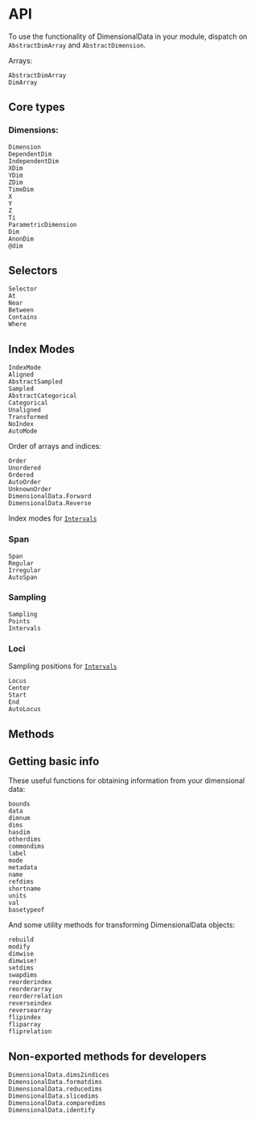
# API

To use the functionality of DimensionalData in your module, dispatch on `AbstractDimArray` and `AbstractDimension`.

Arrays:

```@docs
AbstractDimArray
DimArray
```

## Core types

### Dimensions:

```@docs
Dimension
DependentDim
IndependentDim
XDim
YDim
ZDim
TimeDim
X
Y
Z
Ti
ParametricDimension
Dim
AnonDim
@dim
```

## Selectors

```@docs
Selector
At
Near
Between
Contains
Where
```

## Index Modes

```@docs
IndexMode
Aligned
AbstractSampled
Sampled
AbstractCategorical
Categorical
Unaligned
Transformed
NoIndex
AutoMode
```

Order of arrays and indices:

```@docs
Order
Unordered
Ordered
AutoOrder
UnknownOrder
DimensionalData.Forward
DimensionalData.Reverse
```

Index modes for [`Intervals`](@ref)

### Span

```@docs
Span
Regular
Irregular
AutoSpan
```

### Sampling

```@docs
Sampling
Points
Intervals
```

### Loci

Sampling positions for [`Intervals`](@ref)

```@docs
Locus
Center
Start
End
AutoLocus
```

## Methods

## Getting basic info

These useful functions for obtaining information from your dimensional data:

```@docs
bounds
data
dimnum
dims
hasdim
otherdims
commondims
label
mode
metadata
name
refdims
shortname
units
val
basetypeof
```

And some utility methods for transforming DimensionalData objects:

```@docs
rebuild
modify
dimwise
dimwise!
setdims
swapdims
reorderindex
reorderarray
reorderrelation
reverseindex
reversearray
flipindex
fliparray
fliprelation
```

## Non-exported methods for developers

```@docs
DimensionalData.dims2indices
DimensionalData.formatdims
DimensionalData.reducedims
DimensionalData.slicedims
DimensionalData.comparedims
DimensionalData.identify
```
